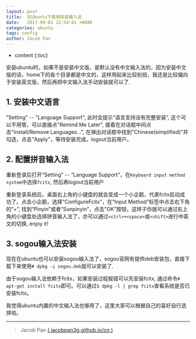 ```yaml
---
layout: post
title:  在Ubuntu下使用拼音输入法
date:   2017-09-01 12:54:01 +0800
categories: ubuntu
tags: config
author: Jacob Pan
---
```


* content
{:toc}


安装ubuntu时，如果不是安装中文版，是默认没有中文输入法的，因为安装中文版的话，home下的各个目录都是中文的，这样用起来比较别扭，我还是比较偏向于安装英文版，然后再把中文输入法手动安装就可以了.


## 1. 安装中文语言

"Setting" -- "Language Support", 此时会提示“语言支持没有完整安装”, 这个可以不用管，可以直接点"Remind Me Later", 接着在对话框中间点击"Install/Remove Languages...", 在弹出对话框中找到"Chinese(simplified)"并勾选，点击"Apply"，等待安装完成，logout当前用户。


## 2. 配置拼音输入法

重新登录后打开“Setting” -- “Language Support”，在`Keyboard input method system`中选择`fcitx`, 然后再logout当前用户

重新登录系统后，桌面右上角的小键盘的就会变成一个小企鹅，代表fcitx启动成功了。点击小企鹅，选择“ConfigureFcitx”，在“Input Method”标签中点击右下角的“+”, 找到“Pinyin”或者“Sunpinyin”，点击"OK”按钮，这样子你就可以通过右上角的小键盘处选择拼音输入法了，亦可以通过`<ctrl>+<space>`或`<shift>`进行中英文的切换, enjoy it!


## 3. sogou输入法安装

现在在ubuntu也可以安装sogou输入法了，sogou官网有提供deb安装包，直接下载下来使用`# dpkg -i sogou.deb`就可以安装了.

由于sogou输入法依赖于fcitx，如果安装过程报错可以先安装fcitx, 通过命令`# apt-get install fcitx`即可。可以通过`$ dpkg -l | grep fcitx`查看系统是否已安装fcitx。

我觉得ubuntu内置的中文输入法也够用了，这里大家可以根据自己的喜好自行选择哈。

---
> Jacob Pan [( jacobpan3g.github.io/cn )](http://jacobpan3g.github.io/cn)

